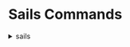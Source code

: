 # Sails Commands

<details><summary>sails</summary>

## sails

```
sails [<sub_command>]
```

### サブコマンド

<details><summary>new</summary>

#### new

プロジェクトを作成する。

```
new <project_name>
```

</details>

<details><summary>lift</summary>

#### lift

アプリケーションサーバーを起動します。

```
lift
```

##### オプション

<details><summary>--prod</summary>

###### --prod

プロダクションモードで実行

```
--prod
```

</details>

</details>

</details>
